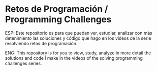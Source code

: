 # Retos de Programación / Programming Challenges

ESP:
Este repositorio es para que puedan ver, estudiar, analizar con más detenimiento las soluciones y código que hago en los vídeos de la serie resolviendo retos de programación.

ENG:
This repository is for you to view, study, analyze in more detail the solutions and code I make in the videos of the solving programming challenges series.